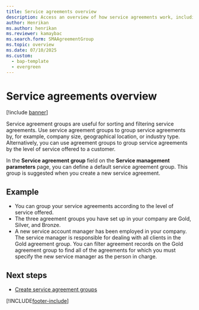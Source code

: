 ```yaml
---
title: Service agreements overview
description: Access an overview of how service agreements work, including an example with a detailed list for grouping service agreements.
author: Henrikan
ms.author: henrikan
ms.reviewer: kamaybac
ms.search.form: SMAAgreementGroup
ms.topic: overview
ms.date: 07/10/2025
ms.custom: 
  - bap-template
  - evergreen
---
```


# Service agreements overview

[!include [banner](../includes/banner.md)]

Service agreement groups are useful for sorting and filtering service agreements. Use service agreement groups to group service agreements by, for example, company size, geographical location, or industry type. Alternatively, you can use agreement groups to group service agreements by the level of service offered to a customer.

In the **Service agreement group** field on the **Service management parameters** page, you can define a default service agreement group. This group is suggested when you create a new service agreement.

## Example

- You can group your service agreements according to the level of service offered.
- The three agreement groups you have set up in your company are Gold, Silver, and Bronze.
- A new service account manager has been employed in your company. The service manager is responsible for dealing with all clients in the Gold agreement group. You can filter agreement records on the Gold agreement group to find all of the agreements for which you must specify the new service manager as the person in charge.

## Next steps

- [Create service agreement groups](create-service-agreement-groups.md)

[!INCLUDE[footer-include](../../includes/footer-banner.md)]
